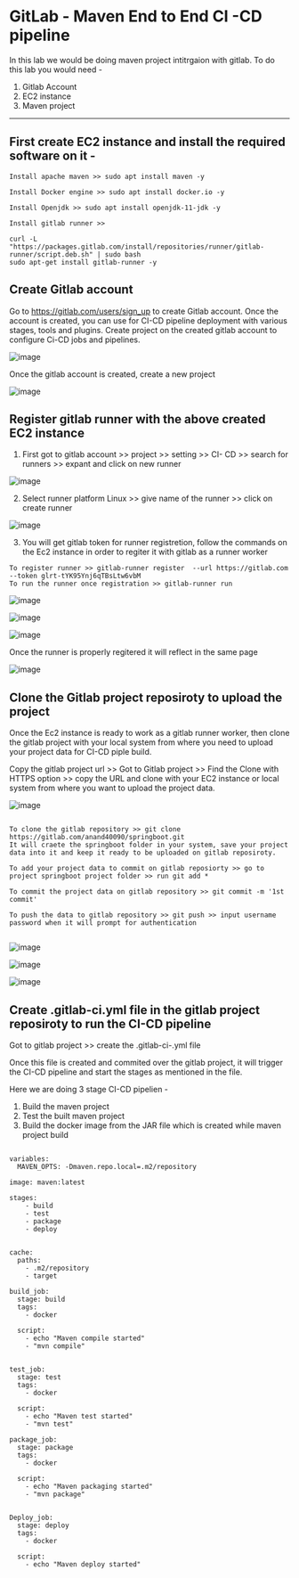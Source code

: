# GitLab - Maven End to End CI -CD pipeline

In this lab we would be doing maven project intitrgaion with gitlab. 
To do this lab you would need - 
1. Gitlab Account
2. EC2 instance
3. Maven project

___

## First create EC2 instance and install the required software on it - 

```
Install apache maven >> sudo apt install maven -y

Install Docker engine >> sudo apt install docker.io -y

Install Openjdk >> sudo apt install openjdk-11-jdk -y

Install gitlab runner >>

curl -L "https://packages.gitlab.com/install/repositories/runner/gitlab-runner/script.deb.sh" | sudo bash
sudo apt-get install gitlab-runner -y 

```

## Create Gitlab account 

Go to https://gitlab.com/users/sign_up to create Gitlab account. 
Once the account is created, you can use for CI-CD pipeline deployment with various stages, tools and plugins. 
Create project on the created gitlab account to configure Ci-CD jobs and pipelines. 

![image](https://github.com/anand40090/GitLab-Maven/assets/32446706/511cab19-d3e2-4ba8-9ec7-3c8f07961820)

Once the gitlab account is created, create a new project 

![image](https://github.com/anand40090/GitLab-Maven/assets/32446706/3be06e67-1fa5-4fbb-945e-4b807ee9a7ff)

## Register gitlab runner with the above created EC2 instance 
 
1. First got to gitlab account >> project >> setting >> CI- CD >> search for runners >> expant and click on new runner

![image](https://github.com/anand40090/GitLab-Maven/assets/32446706/84902b1b-8b27-47ad-a252-db152b239ed1)

2. Select runner platform Linux >> give name of the runner >> click on create runner

![image](https://github.com/anand40090/GitLab-Maven/assets/32446706/404d9095-29cd-477d-93c0-4e94548089d9)

3. You will get gitlab token for runner registretion, follow the commands on the Ec2 instance in order to regiter it with gitlab as a runner worker

```
To register runner >> gitlab-runner register  --url https://gitlab.com  --token glrt-tYK95Ynj6qTBsLtw6vbM
To run the runner once registration >> gitlab-runner run

```

![image](https://github.com/anand40090/GitLab-Maven/assets/32446706/321ce5af-4a5f-4921-aeb3-a69e5f59969a)

![image](https://github.com/anand40090/GitLab-Maven/assets/32446706/1e16cf75-c70c-43bf-92ac-f391ec6c215a)

![image](https://github.com/anand40090/GitLab-Maven/assets/32446706/b85f7116-3a1d-4828-b29e-0a81ac9923a3)

Once the runner is properly regitered it will reflect in the same page 

![image](https://github.com/anand40090/GitLab-Maven/assets/32446706/5e78981d-7013-4d82-a9a7-3d48a06d3eb4)



## Clone the Gitlab project reposiroty to upload the project 

Once the Ec2 instance is ready to work as a gitlab runner worker, 
then clone the gitlab project with your local system from where you need to upload your project data for CI-CD piple build. 

Copy the gitlab project url >> Got to Gitlab project >> Find the Clone with HTTPS option >> copy the URL and clone with your EC2 instance or local system from where you want to upload the project data. 

![image](https://github.com/anand40090/GitLab-Maven/assets/32446706/e7f5fdf4-61e4-4b1e-9307-5a15726b320d)

```

To clone the gitlab repository >> git clone https://gitlab.com/anand40090/springboot.git
It will craete the springboot folder in your system, save your project data into it and keep it ready to be uploaded on gitlab reposiroty.

To add your project data to commit on gitlab reposiorty >> go to project springboot project folder >> run git add *

To commit the project data on gitlab repository >> git commit -m '1st commit'

To push the data to gitlab repository >> git push >> input username password when it will prompt for authentication 
 
```
![image](https://github.com/anand40090/GitLab-Maven/assets/32446706/c2c58464-e1b4-4053-a09f-8d2dc4ef2ac2)


![image](https://github.com/anand40090/GitLab-Maven/assets/32446706/8dcbe0c1-689e-4bd0-8c3d-1a934612b24f)

![image](https://github.com/anand40090/GitLab-Maven/assets/32446706/72ad2996-20ae-4b61-ba40-41e8e8f80fba)


## Create .gitlab-ci.yml file in the gitlab project reposiroty to run the CI-CD pipeline 

Got to gitlab project >> create the .gitlab-ci-.yml file 

Once this file is created and commited over the gitlab project, it will trigger the CI-CD pipeline and start the stages as mentioned in the file. 

Here we are doing 3 stage CI-CD pipelien - 

1. Build the maven project
2. Test the built maven project
3. Build the docker image from the JAR file which is created while maven project build 

```

variables:
  MAVEN_OPTS: -Dmaven.repo.local=.m2/repository

image: maven:latest

stages:
    - build
    - test
    - package
    - deploy


cache:
  paths:
    - .m2/repository
    - target

build_job:
  stage: build
  tags:
    - docker 

  script: 
    - echo "Maven compile started"
    - "mvn compile"


test_job:
  stage: test
  tags:
    - docker 

  script: 
    - echo "Maven test started"
    - "mvn test"

package_job:
  stage: package
  tags:
    - docker 

  script: 
    - echo "Maven packaging started"
    - "mvn package"


Deploy_job:
  stage: deploy
  tags:
    - docker 

  script: 
    - echo "Maven deploy started"


```
